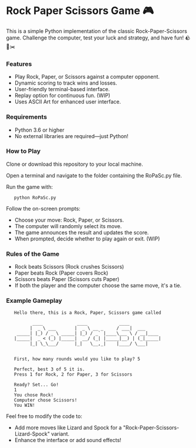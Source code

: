 # Rock Paper Scissors Game 🎮
This is a simple Python implementation of the classic Rock-Paper-Scissors game. Challenge the computer, test your luck and strategy, and have fun! 🪨📄✂️

### Features
- Play Rock, Paper, or Scissors against a computer opponent.
- Dynamic scoring to track wins and losses.
- User-friendly terminal-based interface.
- Replay option for continuous fun. (WIP)
- Uses ASCII Art for enhanced user interface.

### Requirements
- Python 3.6 or higher
- No external libraries are required—just Python!

### How to Play
Clone or download this repository to your local machine.

Open a terminal and navigate to the folder containing the RoPaSc.py file.

 Run the game with:

       python RoPaSc.py

Follow the on-screen prompts:
- Choose your move: Rock, Paper, or Scissors.
- The computer will randomly select its move.
- The game announces the result and updates the score.
- When prompted, decide whether to play again or exit. (WIP)

### Rules of the Game
- Rock beats Scissors (Rock crushes Scissors)
- Paper beats Rock (Paper covers Rock)
- Scissors beats Paper (Scissors cuts Paper)
- If both the player and the computer choose the same move, it's a tie.


### Example Gameplay

       Hello there, this is a Rock, Paper, Scissors game called

              ____             ____            ____            
             |  _ \ ___       |  _ \ __ _     / ___|  ___      
        _____| |_) / _ \ _____| |_) / _` |____\___ \ / __|____ 
       |_____|  _ < (_) |_____|  __/ (_| |_____|__) | (_|_____|
             |_| \_\___/      |_|   \__,_|    |____/ \___|     

      
       First, how many rounds would you like to play? 5

       Perfect, best 3 of 5 it is.
       Press 1 for Rock, 2 for Paper, 3 for Scissors

       Ready? Set... Go!
       1
       You chose Rock!
       Computer chose Scissors!
       You WIN!


Feel free to modify the code to:

- Add more moves like Lizard and Spock for a "Rock-Paper-Scissors-Lizard-Spock" variant.
- Enhance the interface or add sound effects!

